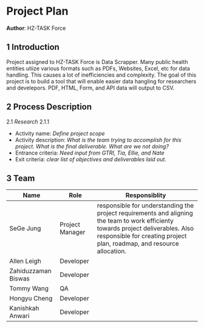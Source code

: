 # Project Plan

**Author**: HZ-TASK Force

## 1 Introduction

Project assigned to HZ-TASK Force is Data Scrapper. 
Many public health entities utiize various formats such as PDFs, Websites, Excel, etc for data handling. This causes a lot of inefficiencies and complexity. The goal of this project is to build a tool that will enable easier data hangling for researchers and develepors. PDF, HTML, Form, and API data will output to CSV. 

## 2 Process Description

2.1 *Research*
2.1.1 
- Activity name: *Define project scope*
- Activity description: *What is the team trying to accomplish for this project. What is the final deliverable. What are we not doing?*
- Entrance criteria: *Need input from GTRI, Tia, Ellie, and Nate*
- Exit criteria: *clear list of objectives and deliverables laid out.*

## 3 Team

| Name | Role | Responsiblity |
| ------ | ------ | ------ | 
| SeGe Jung | Project Manager | responsible for understanding the project requirements and aligning the team to work efficienty towards project deliverables. Also responsible for creating project plan, roadmap, and resource allocation. |
| Allen Leigh | Developer | |
| Zahiduzzaman Biswas | Developer | |
| Tommy Wang | QA | |
| Hongyu Cheng | Developer | |
| Kanishkah Anwari | Developer | |

